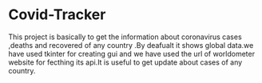 # Covid-Tracker
This project is basically to get the information about coronavirus cases ,deaths and recovered  of any country .By deafualt it shows global data.we have used tkinter for creating gui and we have used the url of worldometer website for fecthing its api.It is useful to get update about cases of any country.
